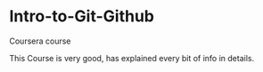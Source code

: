 # Intro-to-Git-Github
Coursera course

This Course is very good, has explained every bit of info in details.